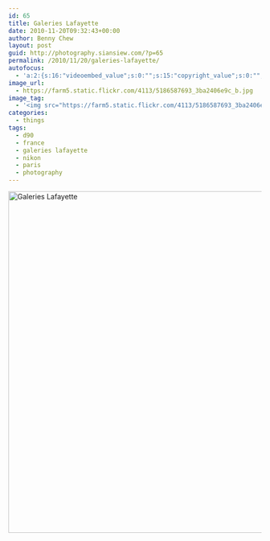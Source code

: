 ```yaml
---
id: 65
title: Galeries Lafayette
date: 2010-11-20T09:32:43+00:00
author: Benny Chew
layout: post
guid: http://photography.siansiew.com/?p=65
permalink: /2010/11/20/galeries-lafayette/
autofocus:
  - 'a:2:{s:16:"videoembed_value";s:0:"";s:15:"copyright_value";s:0:"";}'
image_url:
  - https://farm5.static.flickr.com/4113/5186587693_3ba2406e9c_b.jpg
image_tag:
  - '<img src="https://farm5.static.flickr.com/4113/5186587693_3ba2406e9c_b.jpg" />'
categories:
  - things
tags:
  - d90
  - france
  - galeries lafayette
  - nikon
  - paris
  - photography
---
```

<a href="https://farm5.static.flickr.com/4113/5186587693_3ba2406e9c_b.jpg" title="Galeries Lafayette by siansiew, on Flickr" rel="lightbox"><img src="https://farm5.static.flickr.com/4113/5186587693_3ba2406e9c_b.jpg" width="1024" height="680" alt="Galeries Lafayette" /></a>
